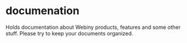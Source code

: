 documenation
============

Holds documentation about Webiny products, features and some other stuff. Please try to keep your documents organized.